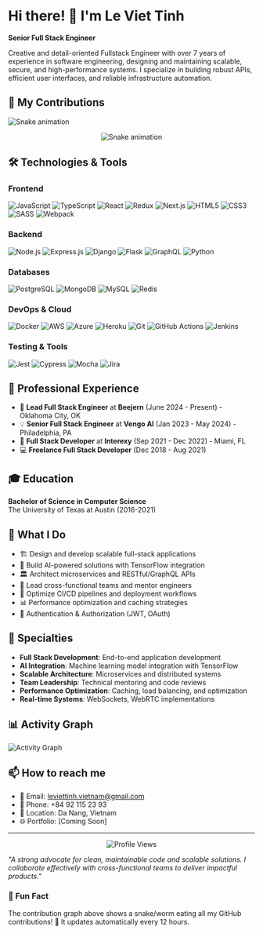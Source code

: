 # Hi there! 👋 I'm Le Viet Tinh

**Senior Full Stack Engineer**

Creative and detail-oriented Fullstack Engineer with over 7 years of experience in software engineering, designing and maintaining scalable, secure, and high-performance systems. I specialize in building robust APIs, efficient user interfaces, and reliable infrastructure automation.

## 🐍 My Contributions
![Snake animation](https://github.com/leviettinh/leviettinh/blob/output/github-contribution-grid-snake.svg)

<div align="center">
  <img src="https://github.com/leviettinh/leviettinh/blob/output/github-contribution-grid-snake-dark.svg" alt="Snake animation" />
</div>

## 🛠️ Technologies & Tools

### Frontend
![JavaScript](https://img.shields.io/badge/-JavaScript-F7DF1E?style=flat-square&logo=javascript&logoColor=black)
![TypeScript](https://img.shields.io/badge/-TypeScript-3178C6?style=flat-square&logo=typescript&logoColor=white)
![React](https://img.shields.io/badge/-React.js-61DAFB?style=flat-square&logo=react&logoColor=black)
![Redux](https://img.shields.io/badge/-Redux-764ABC?style=flat-square&logo=redux&logoColor=white)
![Next.js](https://img.shields.io/badge/-Next.js-000000?style=flat-square&logo=next.js&logoColor=white)
![HTML5](https://img.shields.io/badge/-HTML5-E34F26?style=flat-square&logo=html5&logoColor=white)
![CSS3](https://img.shields.io/badge/-CSS3-1572B6?style=flat-square&logo=css3&logoColor=white)
![SASS](https://img.shields.io/badge/-SASS-CC6699?style=flat-square&logo=sass&logoColor=white)
![Webpack](https://img.shields.io/badge/-Webpack-8DD6F9?style=flat-square&logo=webpack&logoColor=black)

### Backend
![Node.js](https://img.shields.io/badge/-Node.js-339933?style=flat-square&logo=node.js&logoColor=white)
![Express.js](https://img.shields.io/badge/-Express.js-000000?style=flat-square&logo=express&logoColor=white)
![Django](https://img.shields.io/badge/-Django-092E20?style=flat-square&logo=django&logoColor=white)
![Flask](https://img.shields.io/badge/-Flask-000000?style=flat-square&logo=flask&logoColor=white)
![GraphQL](https://img.shields.io/badge/-GraphQL-E10098?style=flat-square&logo=graphql&logoColor=white)
![Python](https://img.shields.io/badge/-Python-3776AB?style=flat-square&logo=python&logoColor=white)

### Databases
![PostgreSQL](https://img.shields.io/badge/-PostgreSQL-336791?style=flat-square&logo=postgresql&logoColor=white)
![MongoDB](https://img.shields.io/badge/-MongoDB-47A248?style=flat-square&logo=mongodb&logoColor=white)
![MySQL](https://img.shields.io/badge/-MySQL-4479A1?style=flat-square&logo=mysql&logoColor=white)
![Redis](https://img.shields.io/badge/-Redis-DC382D?style=flat-square&logo=redis&logoColor=white)

### DevOps & Cloud
![Docker](https://img.shields.io/badge/-Docker-2496ED?style=flat-square&logo=docker&logoColor=white)
![AWS](https://img.shields.io/badge/-AWS-232F3E?style=flat-square&logo=amazon-aws&logoColor=white)
![Azure](https://img.shields.io/badge/-Azure-0078D4?style=flat-square&logo=microsoft-azure&logoColor=white)
![Heroku](https://img.shields.io/badge/-Heroku-430098?style=flat-square&logo=heroku&logoColor=white)
![Git](https://img.shields.io/badge/-Git-F05032?style=flat-square&logo=git&logoColor=white)
![GitHub Actions](https://img.shields.io/badge/-GitHub%20Actions-2088FF?style=flat-square&logo=github-actions&logoColor=white)
![Jenkins](https://img.shields.io/badge/-Jenkins-D24939?style=flat-square&logo=jenkins&logoColor=white)

### Testing & Tools
![Jest](https://img.shields.io/badge/-Jest-C21325?style=flat-square&logo=jest&logoColor=white)
![Cypress](https://img.shields.io/badge/-Cypress-17202C?style=flat-square&logo=cypress&logoColor=white)
![Mocha](https://img.shields.io/badge/-Mocha-8D6748?style=flat-square&logo=mocha&logoColor=white)
![Jira](https://img.shields.io/badge/-Jira-0052CC?style=flat-square&logo=jira&logoColor=white)

## 💼 Professional Experience
- 🚀 **Lead Full Stack Engineer** at **Beejern** (June 2024 - Present) - Oklahoma City, OK
- 💡 **Senior Full Stack Engineer** at **Vengo Al** (Jan 2023 - May 2024) - Philadelphia, PA
- 🔧 **Full Stack Developer** at **Interexy** (Sep 2021 - Dec 2022) - Miami, FL
- 💻 **Freelance Full Stack Developer** (Dec 2018 - Aug 2021)

## 🎓 Education
**Bachelor of Science in Computer Science**  
The University of Texas at Austin (2016-2021)

## 🚀 What I Do
- 🏗️ Design and develop scalable full-stack applications
- 🤖 Build AI-powered solutions with TensorFlow integration
- 🏛️ Architect microservices and RESTful/GraphQL APIs
- 👥 Lead cross-functional teams and mentor engineers
- 🔄 Optimize CI/CD pipelines and deployment workflows
- 📊 Performance optimization and caching strategies
- 🔐 Authentication & Authorization (JWT, OAuth)

## 🌟 Specialties
- **Full Stack Development**: End-to-end application development
- **AI Integration**: Machine learning model integration with TensorFlow
- **Scalable Architecture**: Microservices and distributed systems
- **Team Leadership**: Technical mentoring and code reviews
- **Performance Optimization**: Caching, load balancing, and optimization
- **Real-time Systems**: WebSockets, WebRTC implementations

## 📊 Activity Graph
![Activity Graph](https://github-readme-activity-graph.vercel.app/graph?username=leviettinh&theme=react-dark&hide_border=true)

## 📫 How to reach me
- 📧 Email: leviettinh.vietnam@gmail.com
- 📱 Phone: +84 92 115 23 93
- 📍 Location: Da Nang, Vietnam
- 🌐 Portfolio: [Coming Soon]

---

<div align="center">
  <img src="https://komarev.com/ghpvc/?username=leviettinh&color=brightgreen" alt="Profile Views" />
</div>

*"A strong advocate for clean, maintainable code and scalable solutions. I collaborate effectively with cross-functional teams to deliver impactful products."*

### 🎯 Fun Fact
The contribution graph above shows a snake/worm eating all my GitHub contributions! 🐍 It updates automatically every 12 hours.
